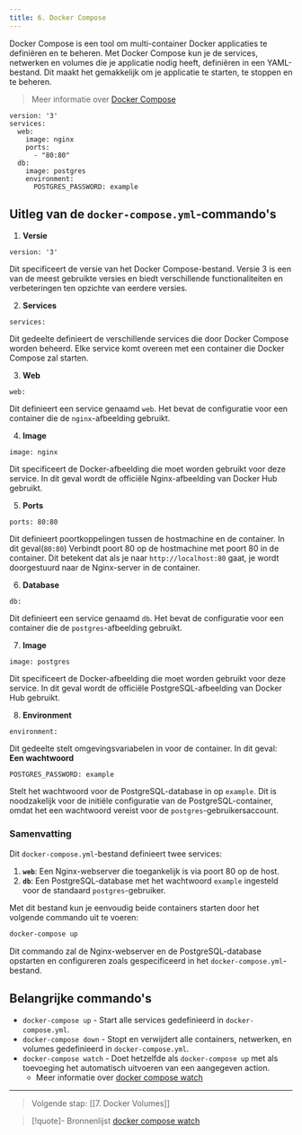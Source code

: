```yaml
---
title: 6. Docker Compose
---
```

Docker Compose is een tool om multi-container Docker applicaties te definiëren en te beheren. Met Docker Compose kun je de services, netwerken en volumes die je applicatie nodig heeft, definiëren in een YAML-bestand. Dit maakt het gemakkelijk om je applicatie te starten, te stoppen en te beheren.

> Meer informatie over [Docker Compose](https://docs.docker.com/compose/)

```
version: '3'
services:
  web:
    image: nginx
    ports:
      - "80:80"
  db:
    image: postgres
    environment:
      POSTGRES_PASSWORD: example
```

## Uitleg van de `docker-compose.yml`-commando's
1. **Versie**
```
version: '3'
```
Dit specificeert de versie van het Docker Compose-bestand. Versie 3 is een van de meest gebruikte versies en biedt verschillende functionaliteiten en verbeteringen ten opzichte van eerdere versies.

2. **Services**
```
services:
```
Dit gedeelte definieert de verschillende services die door Docker Compose worden beheerd. Elke service komt overeen met een container die Docker Compose zal starten.

3. **Web**
```
web:
```
Dit definieert een service genaamd `web`. Het bevat de configuratie voor een container die de `nginx`-afbeelding gebruikt.

4. **Image**
```
image: nginx
```
Dit specificeert de Docker-afbeelding die moet worden gebruikt voor deze service. In dit geval wordt de officiële Nginx-afbeelding van Docker Hub gebruikt.

5. **Ports**
```
ports: 80:80
```
Dit definieert poortkoppelingen tussen de hostmachine en de container. In dit geval(`80:80`) Verbindt poort 80 op de hostmachine met poort 80 in de container. Dit betekent dat als je naar `http://localhost:80` gaat, je wordt doorgestuurd naar de Nginx-server in de container.

6. **Database**
```
db: 
```
Dit definieert een service genaamd `db`. Het bevat de configuratie voor een container die de `postgres`-afbeelding gebruikt.

7. **Image**
```
image: postgres
```
Dit specificeert de Docker-afbeelding die moet worden gebruikt voor deze service. In dit geval wordt de officiële PostgreSQL-afbeelding van Docker Hub gebruikt.

8. **Environment**
```
environment: 
```
Dit gedeelte stelt omgevingsvariabelen in voor de container. In dit geval:
**Een wachtwoord**
``` 
POSTGRES_PASSWORD: example
```
Stelt het wachtwoord voor de PostgreSQL-database in op `example`. Dit is noodzakelijk voor de initiële configuratie van de PostgreSQL-container, omdat het een wachtwoord vereist voor de `postgres`-gebruikersaccount.

### Samenvatting
Dit `docker-compose.yml`-bestand definieert twee services:
1. **`web`**: Een Nginx-webserver die toegankelijk is via poort 80 op de host.
2. **`db`**: Een PostgreSQL-database met het wachtwoord `example` ingesteld voor de standaard `postgres`-gebruiker.

Met dit bestand kun je eenvoudig beide containers starten door het volgende commando uit te voeren:

```bash
docker-compose up
```

Dit commando zal de Nginx-webserver en de PostgreSQL-database opstarten en configureren zoals gespecificeerd in het `docker-compose.yml`-bestand.
## Belangrijke commando's
- `docker-compose up` - Start alle services gedefinieerd in `docker-compose.yml`.
- `docker-compose down` - Stopt en verwijdert alle containers, netwerken, en volumes gedefinieerd in `docker-compose.yml`.
- `docker-compose watch` - Doet hetzelfde als `docker-compose up` met als toevoeging het automatisch uitvoeren van een aangegeven action.
  - Meer informatie over [docker compose watch](https://docs.docker.com/compose/file-watch/)

---
> Volgende stap: [[7. Docker Volumes]]

> [!quote]- Bronnenlijst
> [docker compose watch](https://docs.docker.com/compose/file-watch/)